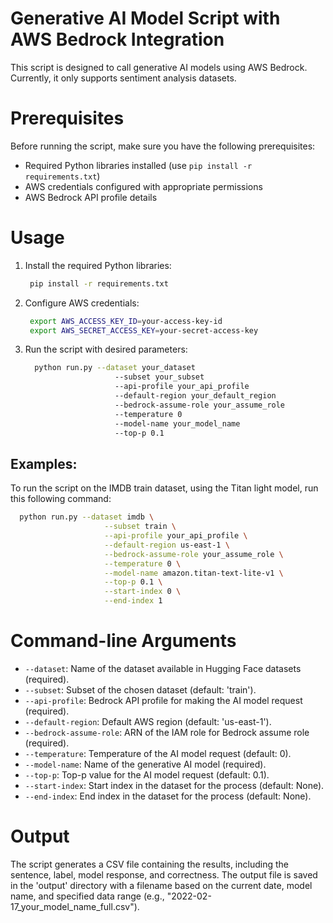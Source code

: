 # Generative AI Model Script with AWS Bedrock Integration

 This script is designed to call generative AI models using AWS Bedrock. Currently, it only supports sentiment analysis datasets.

# Prerequisites

 Before running the script, make sure you have the following prerequisites:

 - Required Python libraries installed (use `pip install -r requirements.txt`)
 - AWS credentials configured with appropriate permissions
 - AWS Bedrock API profile details

# Usage

 1. Install the required Python libraries:

     ```bash
      pip install -r requirements.txt
      ```

 2. Configure AWS credentials:

     ```bash
      export AWS_ACCESS_KEY_ID=your-access-key-id
      export AWS_SECRET_ACCESS_KEY=your-secret-access-key
      ```

 3. Run the script with desired parameters:

    ```bash
      python run.py --dataset your_dataset 
                        --subset your_subset 
                        --api-profile your_api_profile 
                        --default-region your_default_region 
                        --bedrock-assume-role your_assume_role 
                        --temperature 0 
                        --model-name your_model_name 
                        --top-p 0.1 
    ```
    
## Examples:

To run the script on the IMDB train dataset, using the Titan light model, run this following command:

```bash
  python run.py --dataset imdb \
                     --subset train \
                     --api-profile your_api_profile \
                     --default-region us-east-1 \
                     --bedrock-assume-role your_assume_role \
                     --temperature 0 \
                     --model-name amazon.titan-text-lite-v1 \
                     --top-p 0.1 \
                     --start-index 0 \
                     --end-index 1
  ```

# Command-line Arguments

 - `--dataset`: Name of the dataset available in Hugging Face datasets (required).
 - `--subset`: Subset of the chosen dataset (default: 'train').
 - `--api-profile`: Bedrock API profile for making the AI model request (required).
 - `--default-region`: Default AWS region (default: 'us-east-1').
 - `--bedrock-assume-role`: ARN of the IAM role for Bedrock assume role (required).
 - `--temperature`: Temperature of the AI model request (default: 0).
 - `--model-name`: Name of the generative AI model (required).
 - `--top-p`: Top-p value for the AI model request (default: 0.1).
 - `--start-index`: Start index in the dataset for the process (default: None).
 - `--end-index`: End index in the dataset for the process (default: None).

# Output

 The script generates a CSV file containing the results, including the sentence, label, model response, and correctness. The output file is saved in the 'output' directory with a filename based on the current date, model name, and specified data range (e.g., "2022-02-17_your_model_name_full.csv").
